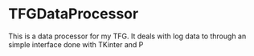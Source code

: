 # TFGDataProcessor
 This is a data processor for my TFG. It deals with log data to through an simple interface done with TKinter and P
